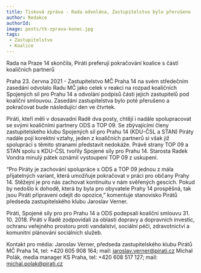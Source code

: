```yaml
---
title: Tisková zpráva - Rada odvolána, Zastupitelstvo bylo přerušeno 
author: Redakce
authorId: 
image: posts/tk-zprava-konec.jpg
tags: 
 - Zastupitelstvo
 - Koalice
---
```


Rada na Praze 14 skončila, Piráti preferují pokračování koalice s částí koaličních partnerů 

Praha 23. června 2021 - Zastupitelstvo MČ Praha 14 na svém středečním zasedání odvolalo Radu MČ jako celek v reakci na rozpad koaličních Spojených sil pro Prahu 14 a odvolání podpisů části jejich zastupitelů pod koaliční smlouvou. Zasedání zastupitelstva bylo poté přerušeno a pokračovat bude následující den ve čtvrtek.

Piráti, kteří měli v dosavadní Radě dva posty, chtějí i nadále spolupracovat se svými koaličními partnery ODS a TOP 09. Se zbývajícími členy zastupitelského klubu Spojených sil pro Prahu 14 (KDU-ČSL a STAN) Piráty nadále pojí korektní vztahy, jeden z koaličních partnerů si však již spolupráci s těmito stranami představit nedokáže. Právě strany TOP 09 a STAN spolu s KDU-ČSL tvořily Spojené síly pro Prahu 14. Starosta Radek Vondra minulý pátek oznámil vystoupení TOP 09 z uskupení. 

“Pro Piráty je zachování spolupráce s ODS a TOP 09 jednou z mála přijatelných variant, která umožňuje pokračovat v práci pro občany Prahy 14. Stěžejní je pro nás zachovat kontinuitu v nám svěřených gescích. Pokud by nedošlo k dohodě, která by byla pro obyvatele Prahy 14 prospěšná, tak jsou Piráti připraveni odejít do opozice,” komentuje stanovisko Pirátů předseda zastupitelského klubu Jaroslav Verner. 

Piráti, Spojené síly pro pro Prahu 14 a ODS podepsali koaliční smlouvu 31. 10. 2018. Piráti v Radě zodpovídali za oblasti dopravy a dopravních investic, ochranu veřejného prostoru proti vandalství, sociální péči, zdravotnictví a komunitní plánování sociálních služeb.

Kontakt pro média:
Jaroslav Verner, předseda zastupitelského klubu Pirátů MČ Praha 14, tel: +420 605 908 164; mail: jaroslav.verner@pirati.cz
Michal Polák, media manager KS Praha, tel: +420 608 517 127; mail: michal.polak@pirati.cz

